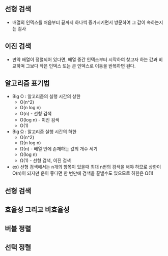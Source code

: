 ## 선형 검색
- 배열의 인덱스를 처음부터 끝까지 하나씩 증가시키면서 방문하여 그 값이 속하는지는 검사

## 이진 검색
- 만약 배열이 정렬되어 있다면, 배열 중간 인덱스부터 시작하여 찾고자 하는 값과 비교하며 그보다 작은 인덱스 또는 큰 인덱스로 이동을 반복하면 된다.

## 알고리즘 표기법
- Big O : 알고리즘의 실행 시간의 상한
  - O(n^2)
  - O(n log n)
  - O(n) - 선형 검색
  - O(log n) - 이진 검색
  - O(1)
- Big Ω : 알고리즘 실행 시간의 하한
  - Ω(n^2)
  - Ω(n log n)
  - Ω(n) - 배열 안에 존재하는 값의 개수 세기
  - Ω(log n)
  - Ω(1) - 선형 검색, 이진 검색
- ex) 선형 검색에서는 n개의 항목이 있을때 최대 n번의 검색을 해야 하므로 상한이 O(n)이 되지만 운이 좋다면 한 번만에 검색을 끝낼수도 있으므로 하한은 Ω(1)

## 선형 검색

## 효율성 그리고 비효율성

## 버블 정렬

## 선택 정렬

